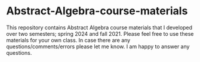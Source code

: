 # Abstract-Algebra-course-materials

This repository contains Abstract Algebra course materials that I developed over two semesters; spring 2024 and fall 2021. Please feel free to use these materials for your own class. In case there are any questions/comments/errors please let me know. I am happy to answer any questions.
